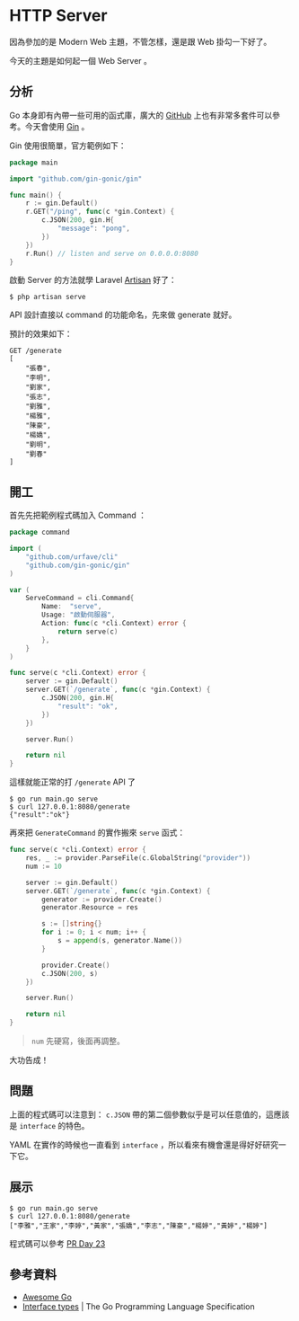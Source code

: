 # HTTP Server

因為參加的是 Modern Web 主題，不管怎樣，還是跟 Web 掛勾一下好了。

今天的主題是如何起一個 Web Server 。

## 分析

Go 本身即有內帶一些可用的函式庫，廣大的 [GitHub][Awesome Go] 上也有非常多套件可以參考。今天會使用 [Gin](https://github.com/gin-gonic/gin) 。

Gin 使用很簡單，官方範例如下：

```go
package main

import "github.com/gin-gonic/gin"

func main() {
	r := gin.Default()
	r.GET("/ping", func(c *gin.Context) {
		c.JSON(200, gin.H{
			"message": "pong",
		})
	})
	r.Run() // listen and serve on 0.0.0.0:8080
}
```

啟動 Server 的方法就學 Laravel [Artisan][] 好了：

```
$ php artisan serve
```

API 設計直接以 command 的功能命名，先來做 generate 就好。

預計的效果如下：

```
GET /generate
[
    "張春",
    "李明",
    "劉家",
    "張志",
    "劉雅",
    "楊雅",
    "陳豪",
    "楊嬌",
    "劉明",
    "劉春"
]
```

## 開工

首先先把範例程式碼加入 Command ：

```go
package command

import (
	"github.com/urfave/cli"
	"github.com/gin-gonic/gin"
)

var (
	ServeCommand = cli.Command{
		Name:  "serve",
		Usage: "啟動伺服器",
		Action: func(c *cli.Context) error {
			return serve(c)
		},
	}
)

func serve(c *cli.Context) error {
	server := gin.Default()
	server.GET(`/generate`, func(c *gin.Context) {
		c.JSON(200, gin.H{
			"result": "ok",
		})
	})

	server.Run()

	return nil
}
```

這樣就能正常的打 `/generate` API 了

```
$ go run main.go serve
$ curl 127.0.0.1:8080/generate
{"result":"ok"}
```

再來把 `GenerateCommand` 的實作搬來 `serve` 函式：

```go
func serve(c *cli.Context) error {
	res, _ := provider.ParseFile(c.GlobalString("provider"))
	num := 10

	server := gin.Default()
	server.GET(`/generate`, func(c *gin.Context) {
		generator := provider.Create()
		generator.Resource = res

		s := []string{}
		for i := 0; i < num; i++ {
			s = append(s, generator.Name())
		}

		provider.Create()
		c.JSON(200, s)
	})

	server.Run()

	return nil
}
```

> `num` 先硬寫，後面再調整。

大功告成！

## 問題

上面的程式碼可以注意到： `c.JSON` 帶的第二個參數似乎是可以任意值的，這應該是 `interface` 的特色。

YAML 在實作的時候也一直看到 `interface` ，所以看來有機會還是得好好研究一下它。

## 展示

```
$ go run main.go serve
$ curl 127.0.0.1:8080/generate
["李雅","王家","李婷","黃家","張嬌","李志","陳豪","楊婷","黃婷","楊婷"]
```

程式碼可以參考 [PR Day 23](https://github.com/MilesChou/namer/pull/9)

## 參考資料

* [Awesome Go][]
* [Interface types](https://golang.org/ref/spec#Interface_types) | The Go Programming Language Specification

[Awesome Go]: https://awesome-go.com/
[Artisan]: https://laravel.com/docs/5.5/artisan
